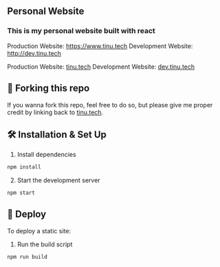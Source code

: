 ## Personal Website 
### This is my personal website built with react

Production Website: https://www.tinu.tech
Development Website: http://dev.tinu.tech

Production Website: [tinu.tech](https://tinu.tech)
Development Website: [dev.tinu.tech](https://dev.tinu.tech)

## 🚨 Forking this repo
If you wanna fork this repo, feel free to do so, but please give me proper credit by linking back to [tinu.tech](https://tinu.tech.com).

## 🛠️ Installation & Set Up
1. Install dependencies
```bash
npm install
```
2. Start the development server
```bash
npm start
```

## 🚀 Deploy
To deploy a static site:
1. Run the build script
```bash
npm run build
```